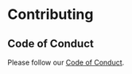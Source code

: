 # Contributing

## Code of Conduct

Please follow our [Code of Conduct](https://github.com/pojntfx/webnetes-book/blob/main/CODE_OF_CONDUCT.md).
